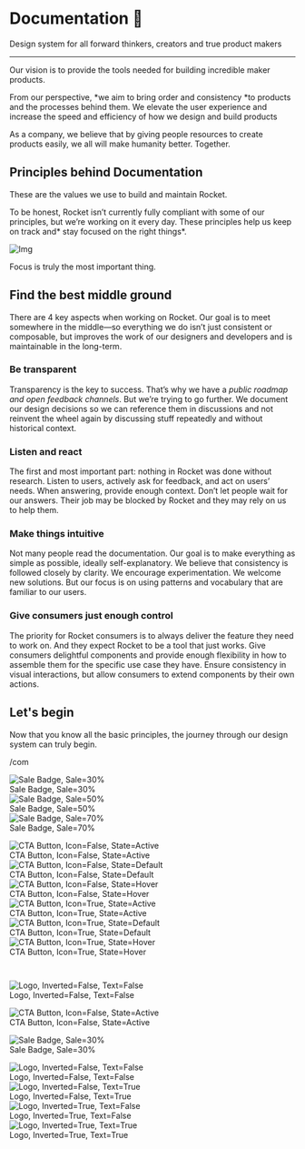 
# Documentation 🚀

Design system for all forward thinkers, creators and true product makers

---

Our vision is to provide the tools needed for building incredible maker products.

From our perspective, *we aim to bring order and consistency *to products and the processes behind them. We elevate the user experience and increase the speed and efficiency of how we design and build products

As a company, we believe that by giving people resources to create products easily, we all will make humanity better. Together.

## Principles behind Documentation

These are the values we use to build and maintain Rocket.

To be honest, Rocket isn’t currently fully compliant with some of our principles, but we’re working on it every day. These principles help us keep on track and* stay focused on the right things*.

![Img](https://studio-assets.supernova.io/design-systems/14533/9289758a-6300-472a-bbc6-a57098081abf.jpeg)

Focus is truly the most important thing.

## Find the best middle ground

There are 4 key aspects when working on Rocket. Our goal is to meet somewhere in the middle—so everything we do isn’t just consistent or composable, but improves the work of our designers and developers and is maintainable in the long-term.

### Be transparent

Transparency is the key to success. That’s why we have a *public roadmap and open feedback channels*. But we’re trying to go further. We document our design decisions so we can reference them in discussions and not reinvent the wheel again by discussing stuff repeatedly and without historical context.

### Listen and react

The first and most important part: nothing in Rocket was done without research. Listen to users, actively ask for feedback, and act on users’ needs. When answering, provide enough context. Don’t let people wait for our answers. Their job may be blocked by Rocket and they may rely on us to help them.

### Make things intuitive

Not many people read the documentation. Our goal is to make everything as simple as possible, ideally self-explanatory. We believe that consistency is followed closely by clarity. We encourage experimentation. We welcome new solutions. But our focus is on using patterns and vocabulary that are familiar to our users.

### Give consumers just enough control

The priority for Rocket consumers is to always deliver the feature they need to work on. And they expect Rocket to be a tool that just works. Give consumers delightful components and provide enough flexibility in how to assemble them for the specific use case they have. Ensure consistency in visual interactions, but allow consumers to extend components by their own actions.

## Let's begin

Now that you know all the basic principles, the journey through our design system can truly begin.

/com

  
![Sale Badge, Sale=30%](https://studio-assets.supernova.io/design-systems/14533/6dd9d36f-d798-45ec-aee2-6417824b9492.png)  
Sale Badge, Sale=30%  
![Sale Badge, Sale=50%](https://studio-assets.supernova.io/design-systems/14533/e362acf9-c7a4-4314-9786-cd62e9c1392f.png)  
Sale Badge, Sale=50%  
![Sale Badge, Sale=70%](https://studio-assets.supernova.io/design-systems/14533/a1d4edc0-1803-4ac5-bc8f-0fb896bf82cd.png)  
Sale Badge, Sale=70%  


  
![CTA Button, Icon=False, State=Active](https://studio-assets.supernova.io/design-systems/14533/4b138d6c-223b-48d9-9881-fcf97ec85818.png)  
CTA Button, Icon=False, State=Active  
![CTA Button, Icon=False, State=Default](https://studio-assets.supernova.io/design-systems/14533/6772d932-3d6f-40bf-ba82-3014bd16a2da.png)  
CTA Button, Icon=False, State=Default  
![CTA Button, Icon=False, State=Hover](https://studio-assets.supernova.io/design-systems/14533/d55cd0c3-d95b-4751-a54b-f89dc9ddbde6.png)  
CTA Button, Icon=False, State=Hover  
![CTA Button, Icon=True, State=Active](https://studio-assets.supernova.io/design-systems/14533/069778ee-ef08-4db8-8523-95fa2ecb02f2.png)  
CTA Button, Icon=True, State=Active  
![CTA Button, Icon=True, State=Default](https://studio-assets.supernova.io/design-systems/14533/a0c854fa-e186-4dae-b663-106744f01127.png)  
CTA Button, Icon=True, State=Default  
![CTA Button, Icon=True, State=Hover](https://studio-assets.supernova.io/design-systems/14533/c5ff77c9-1769-4e68-a8b6-e7cefd350f7e.png)  
CTA Button, Icon=True, State=Hover  


```javascript  
  
```

  
![Logo, Inverted=False, Text=False](https://studio-assets.supernova.io/design-systems/14533/1c699121-42a8-45c0-b0ff-bc4aba876791.png)  
Logo, Inverted=False, Text=False  


  
  


  
![CTA Button, Icon=False, State=Active](https://studio-assets.supernova.io/design-systems/14533/4b138d6c-223b-48d9-9881-fcf97ec85818.png)  
CTA Button, Icon=False, State=Active  


  
![Sale Badge, Sale=30%](https://studio-assets.supernova.io/design-systems/14533/6dd9d36f-d798-45ec-aee2-6417824b9492.png)  
Sale Badge, Sale=30%  


  
![Logo, Inverted=False, Text=False](https://studio-assets.supernova.io/design-systems/14533/1c699121-42a8-45c0-b0ff-bc4aba876791.png)  
Logo, Inverted=False, Text=False  
![Logo, Inverted=False, Text=True](https://studio-assets.supernova.io/design-systems/14533/f62378e6-38d4-4ecd-84ac-b7f18f92cfc3.png)  
Logo, Inverted=False, Text=True  
![Logo, Inverted=True, Text=False](https://studio-assets.supernova.io/design-systems/14533/88f9c86a-2417-42ba-a43a-f2cf94deb0fb.png)  
Logo, Inverted=True, Text=False  
![Logo, Inverted=True, Text=True](https://studio-assets.supernova.io/design-systems/14533/ba747dac-5446-49a9-98ca-3b38556a50eb.png)  
Logo, Inverted=True, Text=True  
